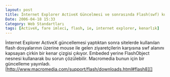```yaml
---
layout: post
title: İnternet Explorer ActiveX Güncelmesi ve sonrasında Flash(swf) kullanılan sayfalardaki sorunlar
Date: 2006-04-18 15:33
Category: Web Standartları
tags: [ActiveX, fare imleci, flash, ie, internet explorer, kenarlık]
---
```


İnternet Explorer ActiveX güncellemesi yaptıktan sonra sitelerde
kullanılan flash dosyalarının üzerine mouse ile gelen ziyaretçilerin
karşısına swf alanını kapsayan çirkin bir kenar çizgisi çıkıyor. Embeded yerine
FlashObject nesnesi kullanarak bu sorun çözülebilir. Macromedia bunun
için bir güncelleme yayınladı.
[http://www.macromedia.com/support/flash/downloads.html#flash8][]

  [http://www.macromedia.com/support/flash/downloads.html#flash8]: http://www.macromedia.com/support/flash/downloads.html#flash8
  [100]: http://www.kirupa.com/developer/flash8/flash_fix.htm
